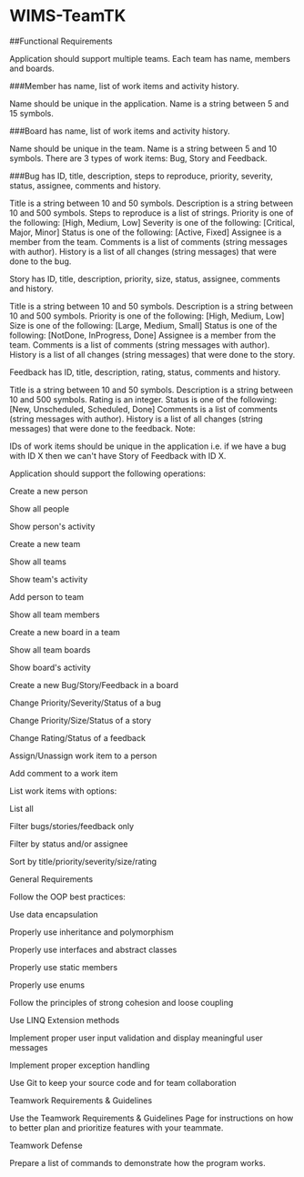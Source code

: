 # WIMS-TeamTK

##Functional Requirements

Application should support multiple teams. Each team has name, members and boards.


###Member has name, list of work items and activity history.

Name should be unique in the application.
Name is a string between 5 and 15 symbols.


###Board has name, list of work items and activity history.

Name should be unique in the team.
Name is a string between 5 and 10 symbols.
There are 3 types of work items: Bug, Story and Feedback.


###Bug has ID, title, description, steps to reproduce, priority, severity, status, assignee, comments and history.


Title is a string between 10 and 50 symbols.
Description is a string between 10 and 500 symbols.
Steps to reproduce is a list of strings.
Priority is one of the following: [High, Medium, Low]
Severity is one of the following: [Critical, Major, Minor]
Status is one of the following: [Active, Fixed]
Assignee is a member from the team.
Comments is a list of comments (string messages with author).
History is a list of all changes (string messages) that were done to the bug.


Story has ID, title, description, priority, size, status, assignee, comments and history.


Title is a string between 10 and 50 symbols.
Description is a string between 10 and 500 symbols.
Priority is one of the following: [High, Medium, Low]
Size is one of the following: [Large, Medium, Small]
Status is one of the following: [NotDone, InProgress, Done]
Assignee is a member from the team.
Comments is a list of comments (string messages with author).
History is a list of all changes (string messages) that were done to the story.


Feedback has ID, title, description, rating, status, comments and history.


Title is a string between 10 and 50 symbols.
Description is a string between 10 and 500 symbols.
Rating is an integer.
Status is one of the following: [New, Unscheduled, Scheduled, Done]
Comments is a list of comments (string messages with author).
History is a list of all changes (string messages) that were done to the feedback.
Note:


IDs of work items should be unique in the application i.e. if we have a bug with ID X then we can't have Story of Feedback with ID X.


Application should support the following operations:


Create a new person

Show all people

Show person's activity

Create a new team

Show all teams

Show team's activity

Add person to team

Show all team members

Create a new board in a team

Show all team boards

Show board's activity

Create a new Bug/Story/Feedback in a board

Change Priority/Severity/Status of a bug

Change Priority/Size/Status of a story

Change Rating/Status of a feedback

Assign/Unassign work item to a person

Add comment to a work item

List work items with options:

List all

Filter bugs/stories/feedback only

Filter by status and/or assignee

Sort by title/priority/severity/size/rating

General Requirements

Follow the OOP best practices:

Use data encapsulation

Properly use inheritance and polymorphism

Properly use interfaces and abstract classes

Properly use static members

Properly use enums

Follow the principles of strong cohesion and loose coupling

Use LINQ Extension methods

Implement proper user input validation and display meaningful user messages

Implement proper exception handling

Use Git to keep your source code and for team collaboration

Teamwork Requirements & Guidelines

Use the Teamwork Requirements & Guidelines Page for instructions on how to better plan and prioritize features with your teammate.



Teamwork Defense

Prepare a list of commands to demonstrate how the program works.

